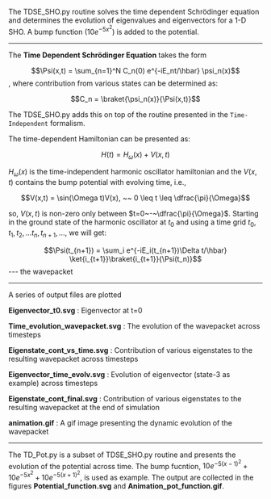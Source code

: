 The TDSE_SHO.py routine solves the time dependent Schrödinger equation and determines the evolution of eigenvalues and eigenvectors for a 1-D SHO. A bump function ($10e^{-5x^{2}}$) is added to the potential.

---

The **Time Dependent Schrödinger Equation** takes the form

$$\Psi(x,t) = \sum_{n=1}^N C_n(0) e^{-iE_nt/\hbar} \psi_n(x)$$, where contribution from various states can be determined as:

$$C_n = \braket{\psi_n(x)}{\Psi(x,t)}$$

The TDSE_SHO.py adds this on top of the routine presented in the `Time-Independent` formalism.

The time-dependent Hamiltonian can be presented as:

$$H(t) = H_\omega(x) + V(x,t)$$

$H_\omega(x)$ is the time-independent harmonic oscillator hamiltonian and the $V(x,t)$ contains the bump potential with evolving time, i.e.,

$$V(x,t) = \sin(\Omega t)V(x), ~~ 0 \leq t \leq \dfrac{\pi}{\Omega}$$

so, $V(x,t)$ is non-zero only between $t=0~-~\dfrac{\pi}{\Omega}$. Starting in the ground state of the harmonic oscillator at $t_0$ and using a time grid $t_0, t_1, t_2, ...t_n, t_{n+1}, ...$, we will get:

$$\Psi(t_{n+1}) = \sum_i e^{-iE_i(t_{n+1})\Delta t/\hbar} \ket{i_{t+1}}\braket{i_{t+1}}{\Psi(t_n)}$$ --- the wavepacket

---

A series of output files are plotted

**Eigenvector_t0.svg** : Eigenvector at t=0

**Time_evolution_wavepacket.svg** : The evolution of the wavepacket across timesteps

**Eigenstate_cont_vs_time.svg** : Contribution of various eigenstates to the resulting wavepacket across timesteps

**Eigenvector_time_evolv.svg** : Evolution of eigenvector (state-3 as example) across timesteps

**Eigenstate_cont_final.svg** : Contribution of various eigenstates to the resulting wavepacket at the end of simulation

**animation.gif** : A gif image presenting the dynamic evolution of the wavepacket

---

The TD_Pot.py is a subset of TDSE_SHO.py routine and presents the evolution of the potential across time. The bump fucntion, $10e^{-5(x-1)^{2}} + 10e^{-5x^{2}} + 10e^{-5(x+1)^{2}}$, is used as example. The output are collected in the figures **Potential_function.svg** and **Animation_pot_function.gif**.
